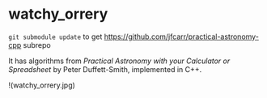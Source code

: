 # watchy_orrery


`git submodule update` to get  https://github.com/jfcarr/practical-astronomy-cpp subrepo

It has algorithms from *Practical Astronomy with your Calculator or Spreadsheet* by Peter Duffett-Smith, implemented in C++.

!(watchy_orrery.jpg)

